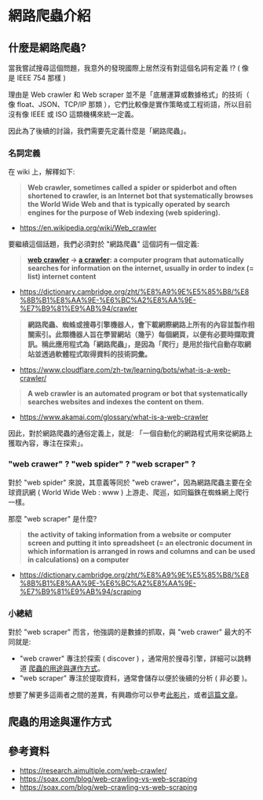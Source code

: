 # 網路爬蟲介紹

## 什麼是網路爬蟲?

當我嘗試搜尋這個問題，我意外的發現國際上居然沒有對這個名詞有定義 !? ( 像是 IEEE 754 那樣 )

理由是 Web crawler 和 Web scraper 並不是「底層運算或數據格式」的技術（ 像 float、JSON、TCP/IP 那類 ），它們比較像是實作策略或工程術語，所以目前沒有像 IEEE 或 ISO 這類機構來統一定義。

因此為了後續的討論，我們需要先定義什麼是「網路爬蟲」。

### 名詞定義

在 wiki 上，解釋如下:

> **Web crawler, sometimes called a spider or spiderbot and often shortened to crawler, is an Internet bot that systematically browses the World Wide Web and that is typically operated by search engines for the purpose of Web indexing (web spidering).**
- https://en.wikipedia.org/wiki/Web_crawler

要繼續這個話題，我們必須對於 "網路爬蟲" 這個詞有一個定義:

> **[web crawler](https://dictionary.cambridge.org/zht/%E8%A9%9E%E5%85%B8/%E8%8B%B1%E8%AA%9E-%E6%BC%A2%E8%AA%9E-%E7%B9%81%E9%AB%94/crawler) -> [a crawler](https://dictionary.cambridge.org/zht/%E8%A9%9E%E5%85%B8/%E8%8B%B1%E8%AA%9E-%E6%BC%A2%E8%AA%9E-%E7%B9%81%E9%AB%94/crawler): a computer program that automatically searches for information on the internet, usually in order to index (= list) internet content**
- https://dictionary.cambridge.org/zht/%E8%A9%9E%E5%85%B8/%E8%8B%B1%E8%AA%9E-%E6%BC%A2%E8%AA%9E-%E7%B9%81%E9%AB%94/crawler

> **網路爬蟲、蜘蛛或搜尋引擎機器人，會下載網際網路上所有的內容並製作相關索引。此類機器人旨在學習網站（幾乎）每個網頁，以便有必要時擷取資訊。稱此應用程式為「網路爬蟲」，是因為「爬行」是用於指代自動存取網站並透過軟體程式取得資料的技術詞彙。**
- https://www.cloudflare.com/zh-tw/learning/bots/what-is-a-web-crawler/

> **A web crawler is an automated program or bot that systematically searches websites and indexes the content on them.**
- https://www.akamai.com/glossary/what-is-a-web-crawler

因此，對於網路爬蟲的通俗定義上，就是: 「一個自動化的網路程式用來從網路上獲取內容，專注在探索」。

### "web crawer" ? "web spider" ? "web scraper" ?

對於 "web spider" 來說，其意義等同於 "web crawer"，因為網路爬蟲主要在全球資訊網 ( World Wide Web : www ) 上游走、爬巡，如同錙銖在蜘蛛網上爬行一樣。

那麼 "web scraper" 是什麼?
> **the activity of taking information from a website or computer screen and putting it into spreadsheet (= an electronic document in which information is arranged in rows and columns and can be used in calculations) on a computer**
- https://dictionary.cambridge.org/zht/%E8%A9%9E%E5%85%B8/%E8%8B%B1%E8%AA%9E-%E6%BC%A2%E8%AA%9E-%E7%B9%81%E9%AB%94/scraping

### 小總結

對於 "web scraper" 而言，他強調的是數據的抓取，與 "web crawer" 最大的不同就是:
- "web crawer" 專注於探索 ( discover ) ，通常用於搜尋引擎，詳細可以跳轉道 [爬蟲的用途與運作方式](##爬蟲的用途與運作方式)。
- "web scraper" 專注於提取資料，通常會儲存以便於後續的分析 ( 非必要 )。

想要了解更多這兩者之間的差異，有興趣你可以參考[此影片](https://www.youtube.com/watch?v=rcaCxMXKysY)，或者[這篇文章](https://soax.com/blog/web-crawling-vs-web-scraping)。

## 爬蟲的用途與運作方式

<!-- 撰寫中... -->

## 參考資料
- https://research.aimultiple.com/web-crawler/
- https://soax.com/blog/web-crawling-vs-web-scraping
- https://soax.com/blog/web-crawling-vs-web-scraping
